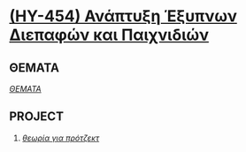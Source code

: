 # [(HY-454) Ανάπτυξη Έξυπνων Διεπαφών και Παιχνιδιών](http://www.csd.uoc.gr/~hy454/)

## ΘΕΜΑΤΑ
_[ΘΕΜΑΤΑ](https://github.com/keybraker/Computer-Science-Department-Wiki/tree/master/ΜΑΘΗΜΑΤΑ/ΗΥ-454/ΘΕΜΑΤΑ/Themata-454.pdf)_

## PROJECT
1. _[θεωρία για πρότζεκτ](https://github.com/keybraker/Computer-Science-Department-Wiki/blob/master/ΜΑΘΗΜΑΤΑ/ΗΥ-454/παλια%20θεματα/easy.pdf)_
